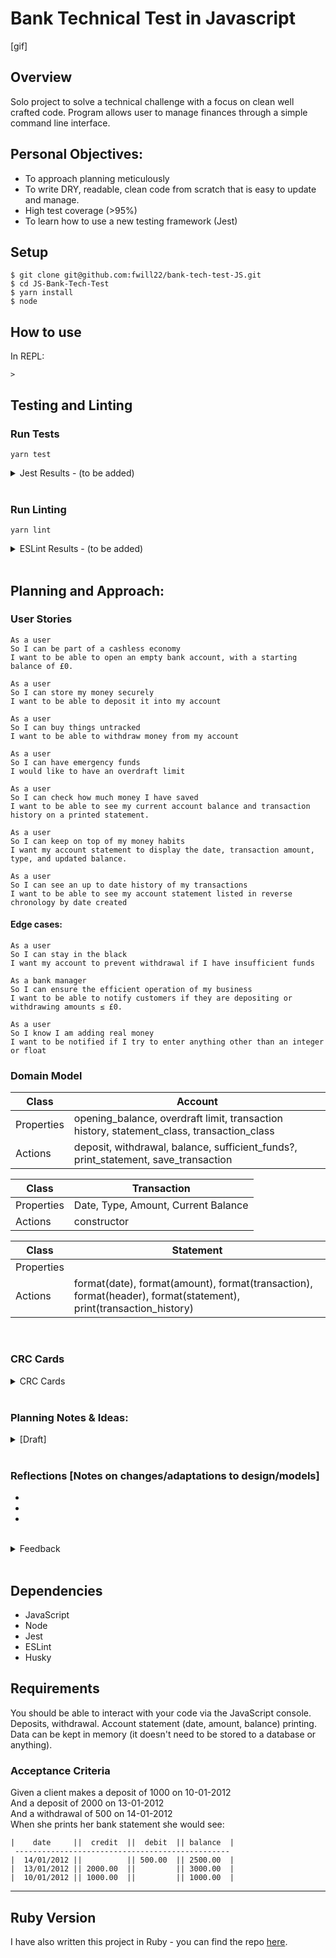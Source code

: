 # Bank Technical Test in Javascript

[gif]
## Overview
Solo project to solve a technical challenge with a focus on clean well crafted code. 
Program allows user to manage finances through a simple command line interface. 

## Personal Objectives: 
* To approach planning meticulously
* To write DRY, readable, clean code from scratch that is easy to update and manage.
* High test coverage (>95%)
* To learn how to use a new testing framework (Jest)
## Setup 
```
$ git clone git@github.com:fwill22/bank-tech-test-JS.git
$ cd JS-Bank-Tech-Test
$ yarn install
$ node
```

## How to use
In REPL:
```
>

```

## Testing and Linting
### Run Tests
```
yarn test
```
<details>
<summary> Jest Results - (to be added) </summary>
<br>
<img src="">
</details>
<br>

### Run Linting
```
yarn lint
```
<details>
<summary> ESLint Results - (to be added) </summary>
<br>
<img src="">
</details>
<br>

## Planning and Approach: 
### User Stories
```
As a user
So I can be part of a cashless economy
I want to be able to open an empty bank account, with a starting balance of £0.
```
```
As a user
So I can store my money securely
I want to be able to deposit it into my account
```
```
As a user
So I can buy things untracked 
I want to be able to withdraw money from my account
```
```
As a user
So I can have emergency funds
I would like to have an overdraft limit
```
```
As a user
So I can check how much money I have saved
I want to be able to see my current account balance and transaction history on a printed statement.
```
```
As a user
So I can keep on top of my money habits
I want my account statement to display the date, transaction amount, type, and updated balance.
```
```
As a user
So I can see an up to date history of my transactions
I want to be able to see my account statement listed in reverse chronology by date created
```

#### Edge cases:
```
As a user
So I can stay in the black
I want my account to prevent withdrawal if I have insufficient funds

As a bank manager
So I can ensure the efficient operation of my business
I want to be able to notify customers if they are depositing or withdrawing amounts ≤ £0. 

As a user
So I know I am adding real money
I want to be notified if I try to enter anything other than an integer or float
```

### Domain Model

Class     | Account  |
--------- |----------|
Properties| opening_balance, overdraft limit, transaction history, statement_class, transaction_class
Actions   | deposit, withdrawal, balance, sufficient_funds?, print_statement, save_transaction


Class  | Transaction |
---------|----------|
 Properties | Date, Type, Amount, Current Balance | 
 Actions | constructor | 

 Class  | Statement |
---------|----------|
 Properties | | 
 Actions | format(date), format(amount), format(transaction), format(header), format(statement), print(transaction_history)| 

 
<br>

### CRC Cards

<details>
  <summary> CRC Cards </summary>

**Account**: <br>
| *Responsibilities*:  | *Collaborators*: |
-----------------------|------------------|
|Knows about:          |  Transaction, Statement |

</details>
<br>

### Planning Notes & Ideas: <br>

<details> 
  <summary> [Draft] </summary>

 * withdrawal [- if sufficient_funds?] - add to transaction_history (private method) <br>
 * balance (iterates through transaction history) and  <br>
 * @transaction_history = [] 
  
 </details>
<br>

### Reflections [Notes on changes/adaptations to design/models]

* 
*
*
<br>

<details>
<summary> Feedback </summary>
> Positive <br>
> To improve
[ ] 
</details>
<br>

## Dependencies
* JavaScript
* Node
* Jest
* ESLint
* Husky

## Requirements
You should be able to interact with your code via the JavaScript console.
Deposits, withdrawal.
Account statement (date, amount, balance) printing.
Data can be kept in memory (it doesn't need to be stored to a database or anything).
### Acceptance Criteria
Given a client makes a deposit of 1000 on 10-01-2012<br>
And a deposit of 2000 on 13-01-2012 <br>
And a withdrawal of 500 on 14-01-2012 <br>
When she prints her bank statement she would see:
```
|    date     ||  credit  ||  debit  || balance  |
 ------------------------------------------------
|  14/01/2012 ||          || 500.00  || 2500.00  |
|  13/01/2012 || 2000.00  ||         || 3000.00  |
|  10/01/2012 || 1000.00  ||         || 1000.00  |
```
---------------------------
## Ruby Version
I have also written this project in Ruby - you can find the repo [here](https://github.com/fwill22/bank-tech-test-ruby).
